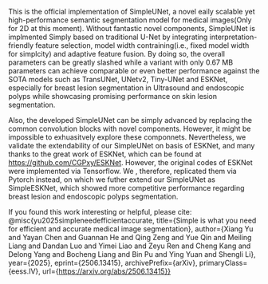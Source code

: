 This is the official implementation of SimpleUNet, a novel eaily scalable yet high-performance semantic segmentation model for medical images(Only for 2D at this moment). Without fantastic novel components, SimpleUNet is implmented Simply based on traditional U-Net by integrating interpretation-friendly feature selection, model width contraining(i.e., fixed model width for simplcity) and adaptive feature fusion. By doing so, the overall parameters can be greatly slashed while a variant with only 0.67 MB parameters can achieve comparable or even better performance against the SOTA models such as TransUNet, UNetv2, Tiny-UNet and ESKNet, especially for breast lesion segmentation in Ultrasound and endoscopic polyps while showcasing promising performance on skin lesion segmentation.

Also, the developed SimpleUNet can be simply advanced by replacing the common convolution blocks with novel components. However, it might be impossible to exhuasitvely explore these componnets. Nevertheless, we validate the extendability of our SimpleUNet on basis of ESKNet, and many thanks to the great work of ESKNet,  which can be found at https://github.com/CGPxy/ESKNet. However, the original codes of ESKNet were implemented via Tensorflow. We , therefore, replicated them via Pytorch instead, on which we futher extend our SimpleUNet as SimpleESKNet, which showed more competitive performance regarding breast lesion and endoscopic polyps segmentation. 

If you found this work interesting or helpful, please cite:
@misc{yu2025simpleneedefficientaccurate,
title={Simple is what you need for efficient and accurate medical image segmentation}, 
author={Xiang Yu and Yayan Chen and Guannan He and Qing Zeng and Yue Qin and Meiling Liang and Dandan Luo and Yimei Liao and Zeyu Ren and Cheng Kang and Delong Yang and Bocheng Liang and Bin Pu and Ying Yuan and
Shengli Li},
year={2025},
eprint={2506.13415},
archivePrefix={arXiv},
primaryClass={eess.IV},
url={https://arxiv.org/abs/2506.13415}}
